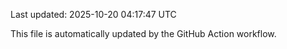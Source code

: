 Last updated: 2025-10-20 04:17:47 UTC

This file is automatically updated by the GitHub Action workflow.
